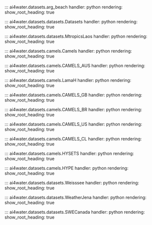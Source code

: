 ::: ai4water.datasets.arg_beach
    handler: python
    rendering:
        show_root_heading: true
        
::: ai4water.datasets.datasets.Datasets
    handler: python
    rendering:
        show_root_heading: true

::: ai4water.datasets.datasets.MtropicsLaos
    handler: python
    rendering:
        show_root_heading: true
        
::: ai4water.datasets.camels.Camels
    handler: python
    rendering:
        show_root_heading: true

::: ai4water.datasets.camels.CAMELS_AUS
    handler: python
    rendering:
        show_root_heading: true

::: ai4water.datasets.camels.LamaH
    handler: python
    rendering:
        show_root_heading: true
        
::: ai4water.datasets.camels.CAMELS_GB
    handler: python
    rendering:
        show_root_heading: true
        
::: ai4water.datasets.camels.CAMELS_BR
    handler: python
    rendering:
        show_root_heading: true

::: ai4water.datasets.camels.CAMELS_US
    handler: python
    rendering:
        show_root_heading: true
        
::: ai4water.datasets.camels.CAMELS_CL
    handler: python
    rendering:
        show_root_heading: true

::: ai4water.datasets.camels.HYSETS
    handler: python
    rendering:
        show_root_heading: true

::: ai4water.datasets.camels.HYPE
    handler: python
    rendering:
        show_root_heading: true
          
::: ai4water.datasets.datasets.Weisssee
    handler: python
    rendering:
        show_root_heading: true

::: ai4water.datasets.datasets.WeatherJena
    handler: python
    rendering:
        show_root_heading: true
   
::: ai4water.datasets.datasets.SWECanada
    handler: python
    rendering:
        show_root_heading: true
      